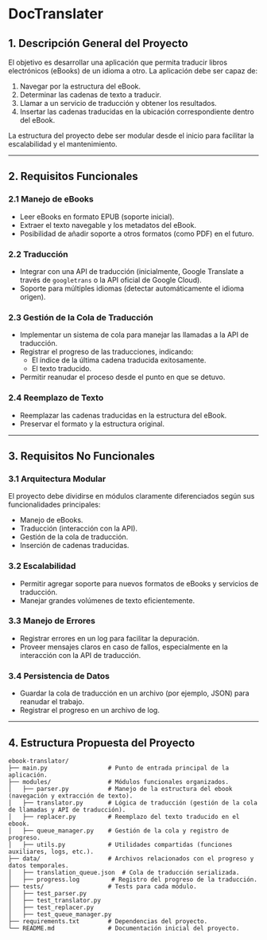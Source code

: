 # DocTranslater

## 1. **Descripción General del Proyecto**

El objetivo es desarrollar una aplicación que permita traducir libros electrónicos (eBooks) de un idioma a otro. La aplicación debe ser capaz de:

1. Navegar por la estructura del eBook.
2. Determinar las cadenas de texto a traducir.
3. Llamar a un servicio de traducción y obtener los resultados.
4. Insertar las cadenas traducidas en la ubicación correspondiente dentro del eBook.

La estructura del proyecto debe ser modular desde el inicio para facilitar la escalabilidad y el mantenimiento.

---

## 2. **Requisitos Funcionales** 

### 2.1 **Manejo de eBooks**
- Leer eBooks en formato EPUB (soporte inicial).
- Extraer el texto navegable y los metadatos del eBook.
- Posibilidad de añadir soporte a otros formatos (como PDF) en el futuro.

### 2.2 **Traducción**
- Integrar con una API de traducción (inicialmente, Google Translate a través de `googletrans` o la API oficial de Google Cloud).
- Soporte para múltiples idiomas (detectar automáticamente el idioma origen).

### 2.3 **Gestión de la Cola de Traducción**
- Implementar un sistema de cola para manejar las llamadas a la API de traducción.
- Registrar el progreso de las traducciones, indicando:
  - El índice de la última cadena traducida exitosamente.
  - El texto traducido.
- Permitir reanudar el proceso desde el punto en que se detuvo.

### 2.4 **Reemplazo de Texto**
- Reemplazar las cadenas traducidas en la estructura del eBook.
- Preservar el formato y la estructura original.

---

## 3. **Requisitos No Funcionales**

### 3.1 **Arquitectura Modular**
El proyecto debe dividirse en módulos claramente diferenciados según sus funcionalidades principales:
- Manejo de eBooks.
- Traducción (interacción con la API).
- Gestión de la cola de traducción.
- Inserción de cadenas traducidas.

### 3.2 **Escalabilidad**
- Permitir agregar soporte para nuevos formatos de eBooks y servicios de traducción.
- Manejar grandes volúmenes de texto eficientemente.

### 3.3 **Manejo de Errores**
- Registrar errores en un log para facilitar la depuración.
- Proveer mensajes claros en caso de fallos, especialmente en la interacción con la API de traducción.

### 3.4 **Persistencia de Datos**
- Guardar la cola de traducción en un archivo (por ejemplo, JSON) para reanudar el trabajo.
- Registrar el progreso en un archivo de log.

---

## 4. **Estructura Propuesta del Proyecto**
```plaintext
ebook-translator/
├── main.py                 # Punto de entrada principal de la aplicación.
├── modules/                # Módulos funcionales organizados.
│   ├── parser.py           # Manejo de la estructura del ebook (navegación y extracción de texto).
│   ├── translator.py       # Lógica de traducción (gestión de la cola de llamadas y API de traducción).
│   ├── replacer.py         # Reemplazo del texto traducido en el ebook.
│   ├── queue_manager.py    # Gestión de la cola y registro de progreso.
│   ├── utils.py            # Utilidades compartidas (funciones auxiliares, logs, etc.).
├── data/                   # Archivos relacionados con el progreso y datos temporales.
│   ├── translation_queue.json  # Cola de traducción serializada.
│   ├── progress.log         # Registro del progreso de la traducción.
├── tests/                  # Tests para cada módulo.
│   ├── test_parser.py
│   ├── test_translator.py
│   ├── test_replacer.py
│   ├── test_queue_manager.py
├── requirements.txt        # Dependencias del proyecto.
└── README.md               # Documentación inicial del proyecto.
